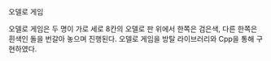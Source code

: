 오델로 게임

오델로 게임은 두 명이 가로 세로 8칸의 오델로 판 위에서 한쪽은 검은색, 다른 한쪽은 흰색인 돌을 번갈아 놓으며 진행된다. 오델로 게임을 방탈 라이브러리와 Cpp을 통해 구현하였다.
